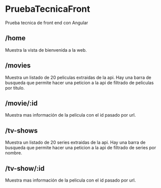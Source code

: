# PruebaTecnicaFront

Prueba tecnica de front end con Angular

## /home

Muestra la vista de bienvenida a la web.

## /movies

Muestra un listado de 20 peliculas extraidas de la api. Hay una barra de busqueda que permite hacer una peticion a la api de filtrado de peliculas por titulo.

## /movie/:id

Muestra mas información de la pelicula con el id pasado por url.

## /tv-shows

Muestra un listado de 20 series extraidas de la api. Hay una barra de busqueda que permite hacer una peticion a la api de filtrado de series por nombre.

## /tv-show/:id

Muestra mas información de la pelicula con el id pasado por url.

